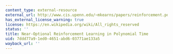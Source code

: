 ```yaml
---
content_type: external-resource
external_url: http://www.cis.upenn.edu/~mkearns/papers/reinforcement.pdf
has_external_license_warning: true
license: https://en.wikipedia.org/wiki/All_rights_reserved
status: ''
title: Near-Optional Reinforcement Learning in Polynomial Time
uid: 7ddd77a9-1ed0-4651-abd6-03771ae133a5
wayback_url: ''
---
```

